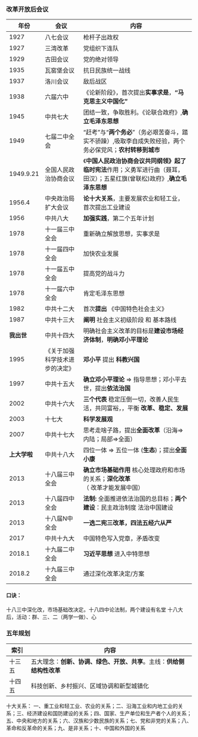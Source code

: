 ### 改革开放后会议

年份|会议|内容
|-|-|-|
1927|八七会议|枪杆子出政权
1927|三湾改革|党组织下连队
1929|古田会议|党的绝对领导
1935|瓦窑堡会议|抗日民族统一战线
1937|洛川会议|敌后战区
1938|六届六中|《论新阶段》，首次提出**实事求是**，**“马克思主义中国化”**
1945|中共七大|团结一致，争取胜利。《论联合政府》,**确立毛泽东思想**
1949|七届二中全会|“赶考”与“**两个务必**”（务必艰苦奋斗，踏实不骄躁）,吸取李自成失败经验，两个务必保党风；**农村转移到城市**
1949.9.21|全国人民政治协商会议|《**中国人民政治协商会议共同纲领》**起了**临时宪法**作用；义勇军进行曲（聂耳，田汉）；五星红旗(曾联松)政府》,**确立毛泽东思想**
1956.4|中央政治局扩大会议|**论十大关系**，主要发展农业和轻工业，首次提出工业建设
1956|中共八大|**加强实践**，第二个五年计划
1978|十一届三中全会|重新确立解放思想，实事求是
1978|十一届四中全会|加快农业发展
1978|十一届五中全会|提高党的战斗力
1978|十一届六中全会|肯定毛泽东思想
1982|中共十二大|首次**提出** 《中国特色社会主义》
1987|中共十三大| **阐明** 社会主义初级阶段 和 基本路线
__我出世__|中共十四大|明确社会主义改革的目标是**建设市场经济体制**，**明确邓小平理论**
1995|《关于加强科学技术进步的决定》|**邓小平** 提出 **科教兴国** 
1997|中共十五大|**确立邓小平理论** => 指导思想；邓小平去世，提出**依法治国**
2002|中共十六大|**三个代表** 稳定压倒一切，改善人民生活，共同富裕，，平衡 **改革、稳定、发展**
2003|十七大|**科学发展观**
2007|中共十七大|思考走啥子路，提出**全面改革**（沿海=>内陆；局部=>全面）
__上大学啦__|中共十八大|四位一体 => 五位一体 (__生态__)；提出**全面小康**
2013|十八届三中全会|__确立市场基础作用__ 核心处理政府和市场的关系；__深化改革__（ 改革才能发展中国）
2013|十八届四中全会| __法制:__ 全面推进依法治国的总目标；**两个建设**：民主政治制度 法治中国建设
2013|十八届N中全会|**一选二宪三改革，四法五经六从严**
2017|中共十九大|中国特色写入党章，矛盾改变
2018.1|十九届二中全会| __习近平思想__ 进入中特思想
2018.2|十九届三中全会|通过深化改革决定/方案

#### 口诀：
十八三中深化改，市场基础改决定。十八四中论法制，两个建设有名堂
十八大后，活动：群、三、二（两学一做）、心

### 五年规划

索引|内容
|-|-|
十三五| 五大理念：**创新、协调、绿色、开放、共享**。主线：**供给侧结构性改革**
十四五| 科技创新、乡村振兴、区域协调和新型城镇化

十大关系：
一、重工业和轻工业、农业的关系；二、沿海工业和内地工业的关系；三、经济建设和国防建设的关系；四、国家、生产单位和生产者个人的关系；五、中央和地方的关系；六、汉族和少数民族的关系；七、党和非党的关系；八、革命和反革命的关系；九、是非关系；十、中国和外国的关系
